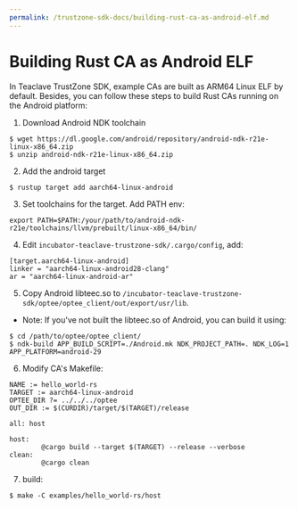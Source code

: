 ```yaml
---
permalink: /trustzone-sdk-docs/building-rust-ca-as-android-elf.md
---
```


# Building Rust CA as Android ELF

In Teaclave TrustZone SDK, example CAs are built as ARM64 Linux ELF by default.
Besides, you can follow these steps to build Rust CAs running on the Android
platform:

1. Download Android NDK toolchain

```
$ wget https://dl.google.com/android/repository/android-ndk-r21e-linux-x86_64.zip
$ unzip android-ndk-r21e-linux-x86_64.zip
```

2. Add the android target

```
$ rustup target add aarch64-linux-android
```

3. Set toolchains for the target. Add PATH env:

```
export PATH=$PATH:/your/path/to/android-ndk-r21e/toolchains/llvm/prebuilt/linux-x86_64/bin/
```

4. Edit `incubator-teaclave-trustzone-sdk/.cargo/config`, add:

```
[target.aarch64-linux-android]
linker = "aarch64-linux-android28-clang"
ar = "aarch64-linux-android-ar"
```

5. Copy Android libteec.so to
`/incubator-teaclave-trustzone-sdk/optee/optee_client/out/export/usr/lib`. 

- Note: If you've not built the libteec.so of Android, you can build it using:
```
$ cd /path/to/optee/optee_client/
$ ndk-build APP_BUILD_SCRIPT=./Android.mk NDK_PROJECT_PATH=. NDK_LOG=1 APP_PLATFORM=android-29
```

6. Modify CA's Makefile:

```
NAME := hello_world-rs
TARGET := aarch64-linux-android
OPTEE_DIR ?= ../../../optee
OUT_DIR := $(CURDIR)/target/$(TARGET)/release

all: host

host:
        @cargo build --target $(TARGET) --release --verbose
clean:
        @cargo clean
```

7. build:

```
$ make -C examples/hello_world-rs/host
```
